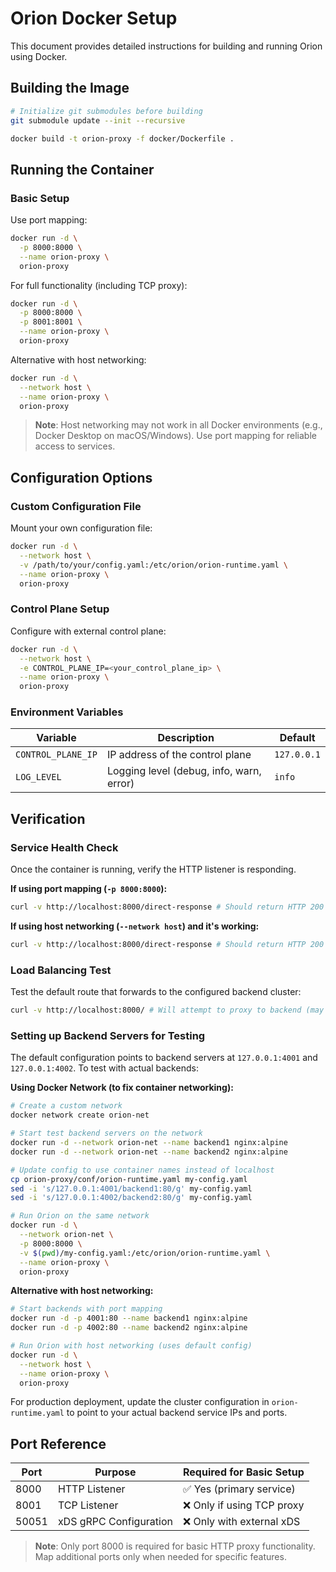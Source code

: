 # Orion Docker Setup

This document provides detailed instructions for building and running Orion using Docker.

## Building the Image

```bash
# Initialize git submodules before building
git submodule update --init --recursive

docker build -t orion-proxy -f docker/Dockerfile .
```

## Running the Container

### Basic Setup

Use port mapping:

```bash
docker run -d \
  -p 8000:8000 \
  --name orion-proxy \
  orion-proxy
```

For full functionality (including TCP proxy):

```bash
docker run -d \
  -p 8000:8000 \
  -p 8001:8001 \
  --name orion-proxy \
  orion-proxy
```

Alternative with host networking:

```bash
docker run -d \
  --network host \
  --name orion-proxy \
  orion-proxy
```

> **Note**: Host networking may not work in all Docker environments (e.g., Docker Desktop on macOS/Windows). Use port mapping for reliable access to services.

## Configuration Options

### Custom Configuration File

Mount your own configuration file:

```bash
docker run -d \
  --network host \
  -v /path/to/your/config.yaml:/etc/orion/orion-runtime.yaml \
  --name orion-proxy \
  orion-proxy
```

### Control Plane Setup

Configure with external control plane:

```bash
docker run -d \
  --network host \
  -e CONTROL_PLANE_IP=<your_control_plane_ip> \
  --name orion-proxy \
  orion-proxy
```

### Environment Variables

| Variable           | Description                              | Default     |
| ------------------ | ---------------------------------------- | ----------- |
| `CONTROL_PLANE_IP` | IP address of the control plane          | `127.0.0.1` |
| `LOG_LEVEL`        | Logging level (debug, info, warn, error) | `info`      |

## Verification

### Service Health Check
Once the container is running, verify the HTTP listener is responding.

**If using port mapping (`-p 8000:8000`):**
```bash
curl -v http://localhost:8000/direct-response # Should return HTTP 200 with "meow! 🐱"
```

**If using host networking (`--network host`) and it's working:**
```bash
curl -v http://localhost:8000/direct-response # Should return HTTP 200 with "meow! 🐱"
```

### Load Balancing Test
Test the default route that forwards to the configured backend cluster:

```bash
curl -v http://localhost:8000/ # Will attempt to proxy to backend (may timeout if backends aren't running)
```

### Setting up Backend Servers for Testing

The default configuration points to backend servers at `127.0.0.1:4001` and `127.0.0.1:4002`. To test with actual backends:

**Using Docker Network (to fix container networking):**

```bash
# Create a custom network
docker network create orion-net

# Start test backend servers on the network
docker run -d --network orion-net --name backend1 nginx:alpine
docker run -d --network orion-net --name backend2 nginx:alpine

# Update config to use container names instead of localhost
cp orion-proxy/conf/orion-runtime.yaml my-config.yaml
sed -i 's/127.0.0.1:4001/backend1:80/g' my-config.yaml
sed -i 's/127.0.0.1:4002/backend2:80/g' my-config.yaml

# Run Orion on the same network
docker run -d \
  --network orion-net \
  -p 8000:8000 \
  -v $(pwd)/my-config.yaml:/etc/orion/orion-runtime.yaml \
  --name orion-proxy \
  orion-proxy
```

**Alternative with host networking:**

```bash
# Start backends with port mapping
docker run -d -p 4001:80 --name backend1 nginx:alpine
docker run -d -p 4002:80 --name backend2 nginx:alpine

# Run Orion with host networking (uses default config)
docker run -d \
  --network host \
  --name orion-proxy \
  orion-proxy
```

For production deployment, update the cluster configuration in `orion-runtime.yaml` to point to your actual backend service IPs and ports.

## Port Reference

| Port  | Purpose                | Required for Basic Setup  |
| ----- | ---------------------- | ------------------------- |
| 8000  | HTTP Listener          | ✅ Yes (primary service)   |
| 8001  | TCP Listener           | ❌ Only if using TCP proxy |
| 50051 | xDS gRPC Configuration | ❌ Only with external xDS  |

> **Note**: Only port 8000 is required for basic HTTP proxy functionality. Map additional ports only when needed for specific features.
